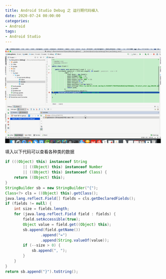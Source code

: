 ```yaml
---
title: Android Studio Debug 之 运行期代码植入
date: 2020-07-24 00:00:00
categories: 
- Android
tags:
- Android Studio
---
```


![图片](https://raw.githubusercontent.com/QuincySx/QuincySx.github.io/master/raw/CustomGoodsRenderers.gif)


填入以下代码可以查看各种类的数据
```Java
if (((Object) this) instanceof String
        || ((Object) this) instanceof Number
        || ((Object) this) instanceof Class) {
    return ((Object) this);
}
StringBuilder sb = new StringBuilder("{");
Class<?> cls = ((Object) this).getClass();
java.lang.reflect.Field[] fields = cls.getDeclaredFields();
if (fields != null) {
    int size = fields.length;
    for (java.lang.reflect.Field field : fields) {
        field.setAccessible(true);
        Object value = field.get((Object) this);
        sb.append(field.getName())
                .append("=")
                .append(String.valueOf(value));
        if (--size > 0) {
            sb.append(", ");
        }
    }
}
return sb.append("}").toString();
```
